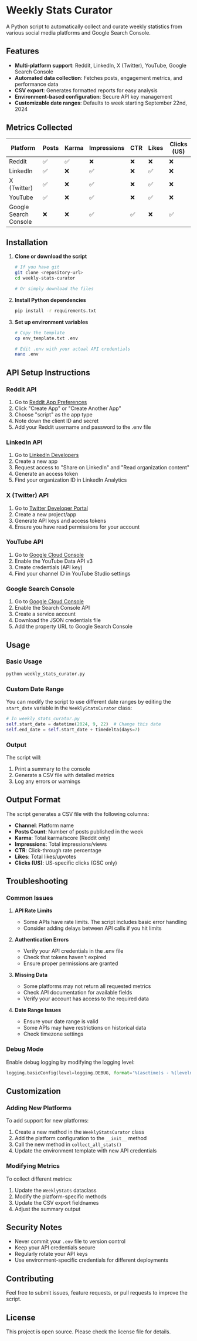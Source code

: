 # Weekly Stats Curator

A Python script to automatically collect and curate weekly statistics from various social media platforms and Google Search Console.

## Features

- **Multi-platform support**: Reddit, LinkedIn, X (Twitter), YouTube, Google Search Console
- **Automated data collection**: Fetches posts, engagement metrics, and performance data
- **CSV export**: Generates formatted reports for easy analysis
- **Environment-based configuration**: Secure API key management
- **Customizable date ranges**: Defaults to week starting September 22nd, 2024

## Metrics Collected

| Platform | Posts | Karma | Impressions | CTR | Likes | Clicks (US) |
|----------|-------|-------|-------------|-----|-------|-------------|
| Reddit   | ✅    | ✅    | ❌          | ❌  | ❌    | ❌          |
| LinkedIn | ✅    | ❌    | ✅          | ❌  | ✅    | ❌          |
| X (Twitter) | ✅ | ❌    | ✅          | ❌  | ✅    | ❌          |
| YouTube  | ✅    | ❌    | ✅          | ❌  | ✅    | ❌          |
| Google Search Console | ❌ | ❌ | ✅ | ✅ | ❌ | ✅ |

## Installation

1. **Clone or download the script**
   ```bash
   # If you have git
   git clone <repository-url>
   cd weekly-stats-curator
   
   # Or simply download the files
   ```

2. **Install Python dependencies**
   ```bash
   pip install -r requirements.txt
   ```

3. **Set up environment variables**
   ```bash
   # Copy the template
   cp env_template.txt .env
   
   # Edit .env with your actual API credentials
   nano .env
   ```

## API Setup Instructions

### Reddit API
1. Go to [Reddit App Preferences](https://www.reddit.com/prefs/apps)
2. Click "Create App" or "Create Another App"
3. Choose "script" as the app type
4. Note down the client ID and secret
5. Add your Reddit username and password to the .env file

### LinkedIn API
1. Go to [LinkedIn Developers](https://www.linkedin.com/developers/apps)
2. Create a new app
3. Request access to "Share on LinkedIn" and "Read organization content"
4. Generate an access token
5. Find your organization ID in LinkedIn Analytics

### X (Twitter) API
1. Go to [Twitter Developer Portal](https://developer.twitter.com/en/portal/dashboard)
2. Create a new project/app
3. Generate API keys and access tokens
4. Ensure you have read permissions for your account

### YouTube API
1. Go to [Google Cloud Console](https://console.developers.google.com/)
2. Enable the YouTube Data API v3
3. Create credentials (API key)
4. Find your channel ID in YouTube Studio settings

### Google Search Console
1. Go to [Google Cloud Console](https://console.developers.google.com/)
2. Enable the Search Console API
3. Create a service account
4. Download the JSON credentials file
5. Add the property URL to Google Search Console

## Usage

### Basic Usage
```bash
python weekly_stats_curator.py
```

### Custom Date Range
You can modify the script to use different date ranges by editing the `start_date` variable in the `WeeklyStatsCurator` class:

```python
# In weekly_stats_curator.py
self.start_date = datetime(2024, 9, 22)  # Change this date
self.end_date = self.start_date + timedelta(days=7)
```

### Output
The script will:
1. Print a summary to the console
2. Generate a CSV file with detailed metrics
3. Log any errors or warnings

## Output Format

The script generates a CSV file with the following columns:
- **Channel**: Platform name
- **Posts Count**: Number of posts published in the week
- **Karma**: Total karma/score (Reddit only)
- **Impressions**: Total impressions/views
- **CTR**: Click-through rate percentage
- **Likes**: Total likes/upvotes
- **Clicks (US)**: US-specific clicks (GSC only)

## Troubleshooting

### Common Issues

1. **API Rate Limits**
   - Some APIs have rate limits. The script includes basic error handling
   - Consider adding delays between API calls if you hit limits

2. **Authentication Errors**
   - Verify your API credentials in the .env file
   - Check that tokens haven't expired
   - Ensure proper permissions are granted

3. **Missing Data**
   - Some platforms may not return all requested metrics
   - Check API documentation for available fields
   - Verify your account has access to the required data

4. **Date Range Issues**
   - Ensure your date range is valid
   - Some APIs may have restrictions on historical data
   - Check timezone settings

### Debug Mode
Enable debug logging by modifying the logging level:
```python
logging.basicConfig(level=logging.DEBUG, format='%(asctime)s - %(levelname)s - %(message)s')
```

## Customization

### Adding New Platforms
To add support for new platforms:

1. Create a new method in the `WeeklyStatsCurator` class
2. Add the platform configuration to the `__init__` method
3. Call the new method in `collect_all_stats()`
4. Update the environment template with new API credentials

### Modifying Metrics
To collect different metrics:

1. Update the `WeeklyStats` dataclass
2. Modify the platform-specific methods
3. Update the CSV export fieldnames
4. Adjust the summary output

## Security Notes

- Never commit your `.env` file to version control
- Keep your API credentials secure
- Regularly rotate your API keys
- Use environment-specific credentials for different deployments

## Contributing

Feel free to submit issues, feature requests, or pull requests to improve the script.

## License

This project is open source. Please check the license file for details.

